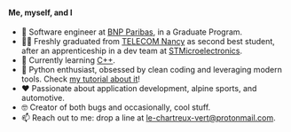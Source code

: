 #### Me, myself, and I

- 💼 Software engineer at [BNP Paribas](https://group.bnpparibas/), in a Graduate Program.
- 👨‍🎓 Freshly graduated from [TELECOM Nancy](https://telecomnancy.univ-lorraine.fr/?lang=en) as second best student, after an apprenticeship in a dev team at [STMicroelectronics](https://www.st.com).
- 🌱 Currently learning [C++](https://fr.wikipedia.org/wiki/C%2B%2B).
- 🐍 Python enthusiast, obsessed by clean coding and leveraging modern tools. Check [my tutorial about it](https://github.com/le-chartreux/modern-python)!
- ❤️ Passionate about application development, alpine sports, and automotive.
- 🤓 Creator of both bugs and occasionally, cool stuff.
- 📫 Reach out to me: drop a line at [le-chartreux-vert@protonmail.com](mailto:le-chartreux-vert@protonmail.com).
